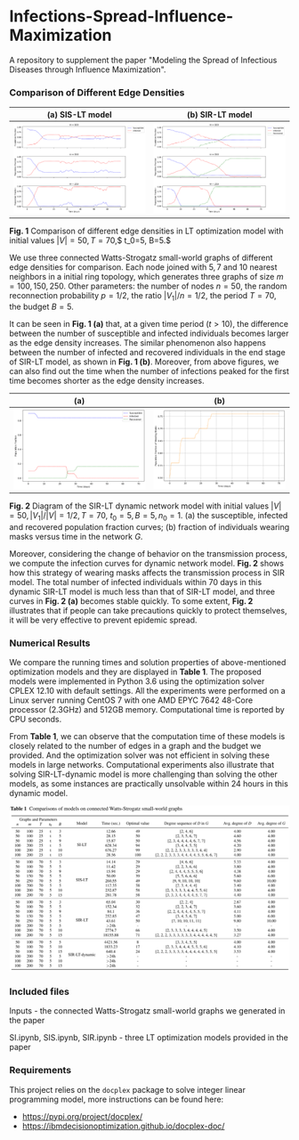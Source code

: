# Infections-Spread-Influence-Maximization
A repository to supplement the paper "Modeling the Spread of Infectious Diseases through Influence Maximization".

### Comparison of Different Edge Densities


(a) SIS-LT model             | (b) SIR-LT model 
:-------------------------:|:-------------------------:
![](https://github.com/omegayao/Infections-Spread-Influence-Maximization/blob/main/Figures/SIS_compared.png)  |  ![](https://github.com/omegayao/Infections-Spread-Influence-Maximization/blob/main/Figures/SIR_compared.png)

**Fig. 1** Comparison of different edge densities in LT optimization model with initial values $|V|=50, T=70$,$ t_0=5, B=5.$ 

We use three connected Watts-Strogatz small-world graphs of different edge densities for comparison. Each node joined with $5,7$ and $10$ nearest neighbors in a initial ring topology, which generates three graphs of size $m =100, 150, 250$. Other parameters: the number of nodes $n = 50$, the random reconnection probability $p=1/2$, the ratio $|V_1|/n = 1/2$, the period $T=70$, the budget $B =5$. 

It can be seen in **Fig. 1 (a)** that, at a given time period ($t>10$), the difference between the number of susceptible and infected individuals becomes larger as the edge density increases. The similar phenomenon also happens between the number of infected and recovered individuals in the end stage of SIR-LT model, as shown in **Fig. 1 (b)**. Moreover, from above figures, we can also find out the time when the number of infections peaked for the first time becomes shorter as the edge density increases.

(a)              | (b) 
:-------------------------:|:-------------------------:
![](https://github.com/omegayao/Infections-Spread-Influence-Maximization/blob/main/Figures/SIR-dynamic.png)  |  ![](https://github.com/omegayao/Infections-Spread-Influence-Maximization/blob/main/Figures/SIR-masks.png)

**Fig. 2** Diagram of the SIR-LT dynamic network model with initial values $|V|=50,|V_1|/|V|=1/2, T=70$, $t_0=5,B=5,n_0=1$. (a) the susceptible, infected and recovered population fraction curves; (b) fraction of individuals wearing masks versus time in the network $G$.

Moreover, considering the change of behavior on the transmission process, we compute the infection curves for dynamic network model. **Fig. 2** shows how this strategy of wearing masks affects the transmission process in SIR model. The total number of infected individuals within $70$ days in this dynamic SIR-LT model is much less than that of SIR-LT model, and three curves in **Fig. 2 (a)** becomes stable quickly. To some extent, **Fig. 2** illustrates that if people can take precautions quickly to protect themselves, it will be very effective to prevent epidemic spread.

### Numerical Results

We compare the running times and solution properties of above-mentioned optimization models and they are displayed in **Table 1**. The proposed models were implemented in Python 3.6 using the optimization solver CPLEX 12.10 with default settings. 
All the experiments were performed on a Linux server running CentOS 7 with one AMD EPYC 7642 48-Core processor (2.3GHz) and 512GB memory. Computational time is reported by CPU seconds.

From **Table 1**, we can observe that the computation time of these models is 
closely related to the number of edges in a graph and the budget we provided. And the optimization solver was not efficient in solving these models in large networks. Computational experiments also illustrate that solving SIR-LT-dynamic model is more challenging than solving the other models, as some instances are practically unsolvable within 24 hours in this dynamic model. 

![](https://github.com/omegayao/Infections-Spread-Influence-Maximization/blob/main/Figures/Table-1.png)

### Included files

Inputs -  the connected Watts-Strogatz small-world graphs we generated in the paper 

SI.ipynb, SIS.ipynb, SIR.ipynb - three LT optimization models provided in the paper

### Requirements

This project relies on the `docplex` package to solve integer linear programming model,  more instructions can be found here:

- https://pypi.org/project/docplex/
- https://ibmdecisionoptimization.github.io/docplex-doc/
